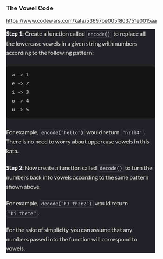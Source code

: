 ### The Vowel Code

https://www.codewars.com/kata/53697be005f803751e0015aa

![description](./description.jpg "Description")

